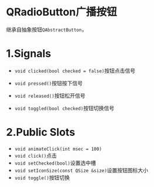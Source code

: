 #  QRadioButton广播按钮

继承自抽象按钮`QAbstractButton`，

# 1.Signals

- `void clicked(bool checked = false)`按钮点击信号

- `void pressed()`按钮按下信号
- `void released()`按钮松开信号

- `void toggled(bool checked)`按钮切换信号

# 2.Public Slots

- `void animateClick(int msec = 100)`
- `void click()`点击
- `void setChecked(bool)`设置选中槽
- `void setIconSize(const QSize &size)`设置按钮图标大小
- `void toggle()`按钮切换